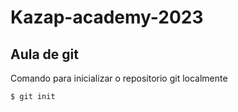 # Kazap-academy-2023

## Aula de git

Comando para inicializar o repositorio git localmente
```bash
$ git init
```